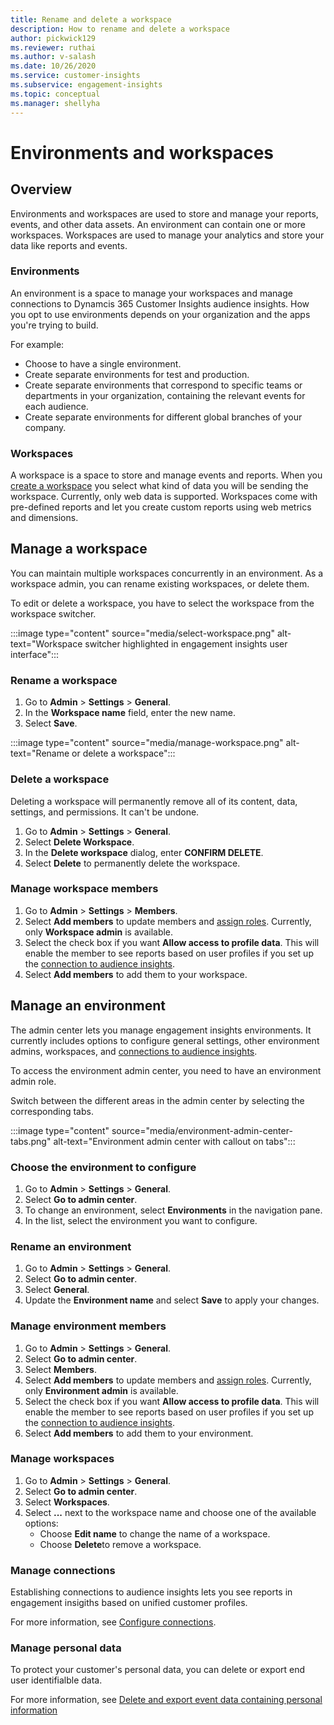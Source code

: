 ```yaml
---
title: Rename and delete a workspace
description: How to rename and delete a workspace
author: pickwick129
ms.reviewer: ruthai
ms.author: v-salash
ms.date: 10/26/2020
ms.service: customer-insights
ms.subservice: engagement-insights 
ms.topic: conceptual
ms.manager: shellyha
---
```


# Environments and workspaces

## Overview

Environments and workspaces are used to store and manage your reports, events, and other data assets. An environment can contain one or more workspaces. Workspaces are used to manage your analytics and store your data like reports and events. 

### Environments

An environment is a space to manage your workspaces and manage connections to Dynamcis 365 Customer Insights audience insights. How you opt to use environments depends on your organization and the apps you're trying to build. 

For example: 
- Choose to have a single environment.
- Create separate environments for test and production.
- Create separate environments that correspond to specific teams or departments in your organization, containing the relevant events for each audience.
- Create separate environments for different global branches of your company.

### Workspaces 

A workspace is a space to store and manage events and reports. When you [create a workspace](create-workspace.md) you select what kind of data you will be sending the workspace. Currently, only web data is supported. Workspaces come with pre-defined reports and let you create custom reports using web metrics and dimensions.

## Manage a workspace

You can maintain multiple workspaces concurrently in an environment. As a workspace admin, you can rename existing workspaces, or delete them. 

To edit or delete a workspace, you have to select the workspace from the workspace switcher. 

:::image type="content" source="media/select-workspace.png" alt-text="Workspace switcher highlighted in engagement insights user interface":::

### Rename a workspace

1. Go to **Admin** > **Settings** > **General**.
1. In the **Workspace name** field, enter the new name.
1. Select **Save**.

:::image type="content" source="media/manage-workspace.png" alt-text="Rename or delete a workspace":::

### Delete a workspace

Deleting a workspace will permanently remove all of its content, data, settings, and permissions. It can't be undone.

1. Go to **Admin** > **Settings** > **General**.
1. Select **Delete Workspace**. 
1. In the **Delete workspace** dialog, enter **CONFIRM DELETE**. 
1. Select **Delete** to permanently delete the workspace.

### Manage workspace members

1. Go to **Admin** > **Settings** > **Members**.
1. Select **Add members** to update members and [assign roles](user-roles.md). Currently, only **Workspace admin** is available.
1. Select the check box if you want **Allow access to profile data**. This will enable the member to see reports based on user profiles if you set up the [connection to audience insights](configure-connections.md).
1. Select **Add members** to add them to your workspace.

## Manage an environment

The admin center lets you manage engagement insights environments. It currently includes options to configure general settings, other environment admins, workspaces, and [connections to audience insights](configure-connections.md).

To access the environment admin center, you need to have an environment admin role.

Switch between the different areas in the admin center by selecting the corresponding tabs.

:::image type="content" source="media/environment-admin-center-tabs.png" alt-text="Environment admin center with callout on tabs":::

### Choose the environment to configure

1. Go to **Admin** > **Settings** > **General**.
1. Select **Go to admin center**.
1. To change an environment, select **Environments** in the navigation pane.
1. In the list, select the environment you want to configure.

### Rename an environment

1. Go to **Admin** > **Settings** > **General**.
1. Select **Go to admin center**.
1. Select **General**.
1. Update the **Environment name** and select **Save** to apply your changes.

### Manage environment members

1. Go to **Admin** > **Settings** > **General**.
1. Select **Go to admin center**.
1. Select **Members**.
1. Select **Add members** to update members and [assign roles](user-roles.md). Currently, only **Environment admin** is available.
1. Select the check box if you want **Allow access to profile data**. This will enable the member to see reports based on user profiles if you set up the [connection to audience insights](configure-connections.md).
1. Select **Add members** to add them to your environment.

### Manage workspaces

1. Go to **Admin** > **Settings** > **General**.
1. Select **Go to admin center**.
1. Select **Workspaces**.
1. Select **...** next to the workspace name and choose one of the available options:
   - Choose **Edit name** to change the name of a workspace.
   - Choose **Delete**to remove a workspace.

### Manage connections

Establishing connections to audience insights lets you see reports in engagement insigiths based on unified customer profiles. 

For more information, see [Configure connections](configure-connections.md).

### Manage personal data

To protect your customer's personal data, you can delete or export end user identifialble data.

For more information, see [Delete and export event data containing personal information](delete-export-personal-data.md)
